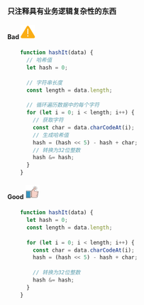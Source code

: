 ### 只注释具有业务逻辑复杂性的东西

#### Bad  ![logo](./images/icon_bad.svg ':size=WIDTHxHEIGHT')
```js
	function hashIt(data) {
	  // 哈希值
	  let hash = 0;
	
	  // 字符串长度
	  const length = data.length;
	
	  // 循环遍历数据中的每个字符
	  for (let i = 0; i < length; i++) {
	    // 获取字符
	    const char = data.charCodeAt(i);
	    // 生成哈希值
	    hash = (hash << 5) - hash + char;
	    // 转换为32位整数
	    hash &= hash;
	  }
	}
```
#### Good  ![logo](./images/icon_good.svg ':size=WIDTHxHEIGHT')
```js
	function hashIt(data) {
	  let hash = 0;
	  const length = data.length;
	
	  for (let i = 0; i < length; i++) {
	    const char = data.charCodeAt(i);
	    hash = (hash << 5) - hash + char;
	
	    // 转换为32位整数
	    hash &= hash;
	  }
	}
```